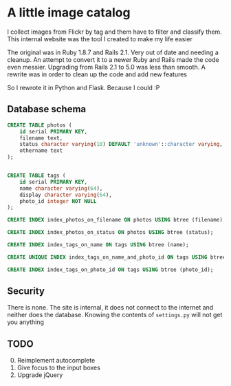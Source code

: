 # A little image catalog

I collect images from Flickr by tag and them have to filter and classify them. This internal website was the tool I created to make my life easier

The original was in Ruby 1.8.7 and Rails 2.1. Very out of date and needing a cleanup. An attempt to convert it to a newer Ruby and Rails made the code even messier. Upgrading from Rails 2.1 to 5.0 was less than smooth. A rewrite was in order to clean up the code and add new features

So I rewrote it in Python and Flask. Because I could :P

## Database schema

```sql
CREATE TABLE photos (
    id serial PRIMARY KEY,
    filename text,
    status character varying(10) DEFAULT 'unknown'::character varying,
    othername text
);


CREATE TABLE tags (
    id serial PRIMARY KEY,
    name character varying(64),
    display character varying(64),
    photo_id integer NOT NULL
);

CREATE INDEX index_photos_on_filename ON photos USING btree (filename);

CREATE INDEX index_photos_on_status ON photos USING btree (status);

CREATE INDEX index_tags_on_name ON tags USING btree (name);

CREATE UNIQUE INDEX index_tags_on_name_and_photo_id ON tags USING btree (name, photo_id);

CREATE INDEX index_tags_on_photo_id ON tags USING btree (photo_id);
```

## Security

There is none. The site is internal, it does not connect to the internet and neither does the database. Knowing the contents of `settings.py` will not get you anything

## TODO

0. Reimplement autocomplete
1. Give focus to the input boxes
3. Upgrade jQuery
